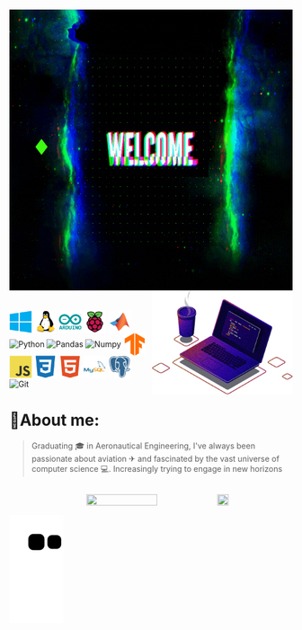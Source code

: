 
<h1>
    <img align="center" width="800" height="500" src="https://raw.githubusercontent.com/JoaoCioffi/JoaoCioffi/main/welcome.gif">
    <img src="https://github.com/JoaoCioffi/JoaoCioffi/blob/main/coding.png" min-width="250px" max-width="200px" width="250px" align="right" alt="Computador-JulianaIzac">
</h1>

<div style="display: inline_block"><br>
    <img align ="center" alt = "Windows" height"40" width="40" src="https://github.com/devicons/devicon/blob/master/icons/windows8/windows8-original.svg"/>
    <img align ="center" alt = "Linux" height"40" width="40" src="https://github.com/devicons/devicon/blob/master/icons/linux/linux-original.svg"/>
    <img align ="center" alt = "Arduino" height"50" width="40" src="https://github.com/devicons/devicon/blob/master/icons/arduino/arduino-original-wordmark.svg"/>
    <img align ="center" alt = "Rasp" height"40" width="40" src="https://github.com/devicons/devicon/blob/master/icons/raspberrypi/raspberrypi-original.svg"/>
    <img align ="center" alt = "Matlab" height"40" width="40" src="https://github.com/devicons/devicon/blob/master/icons/matlab/matlab-original.svg"/>
    <img align ="center" alt = "Python" height"50" width="40" src="https://cdn.jsdelivr.net/gh/devicons/devicon/icons/python/python-original.svg"/> 
    <img align ="center" alt = "Pandas" height"40" width="40" src="https://cdn.jsdelivr.net/gh/devicons/devicon/icons/pandas/pandas-original-wordmark.svg"/>
    <img align ="center" alt = "Numpy" height"40" width="40"src="https://cdn.jsdelivr.net/gh/devicons/devicon/icons/numpy/numpy-original.svg"/>
    <img align ="center" alt = "TensorFlow" height"40" width="40" src="https://github.com/devicons/devicon/blob/master/icons/tensorflow/tensorflow-original.svg"/>
    <img align ="center" alt = "JS" height"40" width="40" src="https://github.com/devicons/devicon/blob/master/icons/javascript/javascript-original.svg"/>
    <img align ="center" alt = "CSS3" height"40" width="40" src="https://github.com/devicons/devicon/blob/master/icons/css3/css3-plain.svg"/>
    <img align ="center" alt = "HTML5" height"40" width="40" src="https://github.com/devicons/devicon/blob/master/icons/html5/html5-plain.svg"/>
    <img align ="center" alt = "MySQL" height"40" width="40" src="https://github.com/devicons/devicon/blob/master/icons/mysql/mysql-original-wordmark.svg"/>
    <img align ="center" alt = "PostGre" height"40" width="40" src="https://github.com/devicons/devicon/blob/master/icons/postgresql/postgresql-plain.svg"/>
    <img align ="center" alt = "Git" height"40" width="40" src="https://cdn.jsdelivr.net/gh/devicons/devicon/icons/git/git-original.svg"/>
</div>


# 📌About me:  
> Graduating 🎓 in Aeronautical Engineering, I've always been passionate about aviation ✈ and fascinated by the vast universe of computer science 💻. Increasingly trying to engage in new horizons



<div style="display: inline_block" align="center"><br>
    <img height="30%" width="50%" padding-left="20px" src="https://github-readme-stats.vercel.app/api?username=JoaoCioffi&show_icons=true&theme=tokyonight"/>
    <img height="10%" width="20%" padding-right="20px" src="https://github-readme-stats.vercel.app/api/top-langs/?username=JoaoCioffi&theme=tokyonight "/>
</div>

![snake gif](https://github.com/JoaoCioffi/JoaoCioffi/blob/output/github-contribution-grid-snake.svg)
